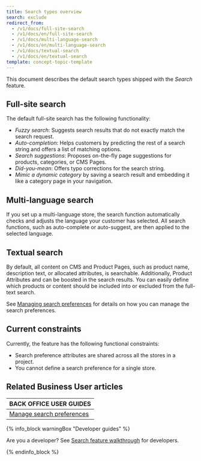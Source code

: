 ```yaml
---
title: Search types overview
search: exclude
redirect_from:
  - /v1/docs/full-site-search
  - /v1/docs/en/full-site-search
  - /v1/docs/multi-language-search
  - /v1/docs/en/multi-language-search
  - /v1/docs/textual-search
  - /v1/docs/en/textual-search
template: concept-topic-template
---
```


This document describes the default search types shipped with the *Search* feature.


## Full-site search
The default full-site search has the following functionality:

* *Fuzzy search*: Suggests search results that do not exactly match the search request.
* *Auto-completion*: Helps customers by predicting the rest of a search string and offers a list of matching options.
* *Search suggestions*: Proposes on-the-fly page suggestions for products, categories, or CMS Pages.
* *Did-you-mean*: Offers typo corrections for the search string.
* *Mimic a dynamic category* by saving a search result and embedding it like a category page in your navigation.

## Multi-language search
If you set up a multi-language store, the search function automatically checks and adjusts the language your customer has selected. All search functions, such as auto-complete or auto-suggest, are then applied to the selected language.

## Textual search
By default, all content on CMS and Product Pages, such as product name, description text, or allocated attributes, is searchable. Additionally, Product Attributes and can be boosted in the search results. You can easily define which products or content should be included into or excluded from the full-text search.

See [Managing search preferences](/docs/scos/user/back-office-user-guides/{{page.version}}/merchandising/search-and-filters/managing-search-preferences.html) for details on how you can manage the search preferences.

## Current constraints

Currently, the feature has the following functional constraints:

* Search preference attributes are shared across all the stores in a project.
* You cannot define a search preference for a single store.

## Related Business User articles

|BACK OFFICE USER GUIDES|
|---|
| [Manage search preferences](/docs/scos/user/back-office-user-guides/{{page.version}}/merchandising/search-and-filters/managing-search-preferences.html)  |

{% info_block warningBox "Developer guides" %}

Are you a developer? See [Search feature walkthrough](/docs/scos/dev/feature-walkthroughs/{{page.version}}/search-feature-walkthrough.html) for developers.

{% endinfo_block %}
